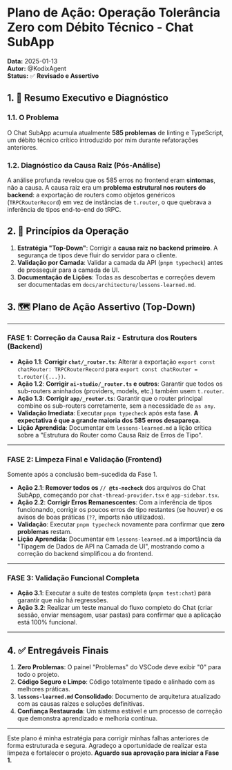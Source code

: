 # Plano de Ação: Operação Tolerância Zero com Débito Técnico - Chat SubApp

**Data:** 2025-01-13  
**Autor:** @KodixAgent  
**Status:** ✅ **Revisado e Assertivo**

## 1. 🎯 Resumo Executivo e Diagnóstico

### 1.1. O Problema

O Chat SubApp acumula atualmente **585 problemas** de linting e TypeScript, um débito técnico crítico introduzido por mim durante refatorações anteriores.

### 1.2. Diagnóstico da Causa Raiz (Pós-Análise)

A análise profunda revelou que os 585 erros no frontend eram **sintomas**, não a causa. A causa raiz era um **problema estrutural nos routers do backend**: a exportação de routers como objetos genéricos (`TRPCRouterRecord`) em vez de instâncias de `t.router`, o que quebrava a inferência de tipos end-to-end do tRPC.

## 2. 📜 Princípios da Operação

1.  **Estratégia "Top-Down"**: Corrigir a **causa raiz no backend primeiro**. A segurança de tipos deve fluir do servidor para o cliente.
2.  **Validação por Camada**: Validar a camada da API (`pnpm typecheck`) antes de prosseguir para a camada de UI.
3.  **Documentação de Lições**: Todas as descobertas e correções devem ser documentadas em `docs/architecture/lessons-learned.md`.

## 3. 🗺️ Plano de Ação Assertivo (Top-Down)

---

### **FASE 1: Correção da Causa Raiz - Estrutura dos Routers (Backend)**

- **Ação 1.1**: **Corrigir `chat/_router.ts`**: Alterar a exportação `export const chatRouter: TRPCRouterRecord` para `export const chatRouter = t.router({...})`.
- **Ação 1.2**: **Corrigir `ai-studio/_router.ts` e outros**: Garantir que todos os sub-routers aninhados (providers, models, etc.) também usem `t.router`.
- **Ação 1.3**: **Corrigir `app/_router.ts`**: Garantir que o router principal combine os sub-routers corretamente, sem a necessidade de `as any`.
- **Validação Imediata**: Executar `pnpm typecheck` após esta fase. **A expectativa é que a grande maioria dos 585 erros desapareça.**
- **Lição Aprendida**: Documentar em `lessons-learned.md` a lição crítica sobre a "Estrutura do Router como Causa Raiz de Erros de Tipo".

---

### **FASE 2: Limpeza Final e Validação (Frontend)**

Somente após a conclusão bem-sucedida da Fase 1.

- **Ação 2.1**: **Remover todos os `// @ts-nocheck`** dos arquivos do Chat SubApp, começando por `chat-thread-provider.tsx` e `app-sidebar.tsx`.
- **Ação 2.2**: **Corrigir Erros Remanescentes**: Com a inferência de tipos funcionando, corrigir os poucos erros de tipo restantes (se houver) e os avisos de boas práticas (`??`, imports não utilizados).
- **Validação**: Executar `pnpm typecheck` novamente para confirmar que **zero problemas** restam.
- **Lição Aprendida**: Documentar em `lessons-learned.md` a importância da "Tipagem de Dados de API na Camada de UI", mostrando como a correção do backend simplificou a do frontend.

---

### **FASE 3: Validação Funcional Completa**

- **Ação 3.1**: Executar a suíte de testes completa (`pnpm test:chat`) para garantir que não há regressões.
- **Ação 3.2**: Realizar um teste manual do fluxo completo do Chat (criar sessão, enviar mensagem, usar pastas) para confirmar que a aplicação está 100% funcional.

---

## 4. ✅ Entregáveis Finais

1.  **Zero Problemas**: O painel "Problemas" do VSCode deve exibir "0" para todo o projeto.
2.  **Código Seguro e Limpo**: Código totalmente tipado e alinhado com as melhores práticas.
3.  **`lessons-learned.md` Consolidado**: Documento de arquitetura atualizado com as causas raízes e soluções definitivas.
4.  **Confiança Restaurada**: Um sistema estável e um processo de correção que demonstra aprendizado e melhoria contínua.

---

Este plano é minha estratégia para corrigir minhas falhas anteriores de forma estruturada e segura. Agradeço a oportunidade de realizar esta limpeza e fortalecer o projeto. **Aguardo sua aprovação para iniciar a Fase 1.**

